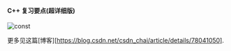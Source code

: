  #### **C++ 复习要点(超详细版)**

![const](C:\TyporaDocs\const.png)

更多见这篇[博客][https://blog.csdn.net/csdn_chai/article/details/78041050].